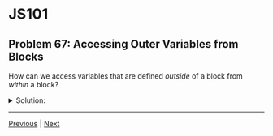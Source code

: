 # JS101
## Problem 67: Accessing Outer Variables from Blocks

How can we access variables that are defined *outside* of a block from *within* a block?

<details>
<summary>Solution:</summary>

The same way we access them from functions - lexical scoping allows inner scopes to access variables from outer scopes.

**Example:**

```js
let outerVar = 'I am outer';

if (true) {
  console.log(outerVar);  // Can access outerVar directly
  let innerVar = 'I am inner';
}
```

**Nested blocks:**

```js
let global = 'global';

if (true) {
  let outer = 'outer block';
  
  if (true) {
    let inner = 'inner block';
    console.log(global);  // Can access global
    console.log(outer);   // Can access outer block's variable
    console.log(inner);   // Can access own variable
  }
}
```

**With loops:**

```js
let count = 0;

for (let i = 0; i < 3; i++) {
  count++;  // Can access and modify outer 'count'
  console.log(count);
}
```

**Exception - Variable Shadowing:**

```js
let name = 'Outer';

if (true) {
  let name = 'Inner';  // Shadows outer 'name'
  console.log(name);   // "Inner"
}

console.log(name);  // "Outer"
```

</details>

---

[Previous](66.md) | [Next](68.md)

